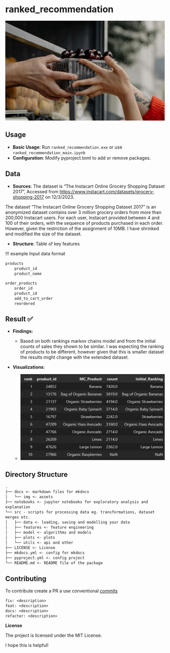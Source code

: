 ranked_recommendation
==============
![ranked_recommendation_Logo.png](img/suggest_item.jpg)

## Usage
- **Basic Usage**: Run `ranked_recommendation.exe` or use `ranked_recommendation_main.ipynb`
- **Configuration**: Modify pyproject.toml to add or remove packages.

## Data
- **Sources**: The dataset is “The Instacart Online Grocery Shopping Dataset 2017”, Accessed from https://www.instacart.com/datasets/grocery-shopping-2017 on 12/3/2023.

The dataset “The Instacart Online Grocery Shopping Dataset 2017” is an anonymized dataset contains over 3 million grocery orders from more than 200,000 Instacart users.
For each user, Instacart provided between 4 and 100 of their orders, with the sequence of products purchased in each order. However, given the restriction of the assignment of 10MB. I have shrinked and modified the size of the dataset.

- **Structure**: Table of key features

!!! example
    Input data format

```
products
    product_id
    product_name
```
```
order_products
    order_id
    product_id
    add_to_cart_order
    reordered
```


## Result ✅

 - **Findings:**
   - Based on both rankings markov chains model and from the initial counts of sales they shown to be similar.
   I was expecting the ranking of products to be different, however given that this is smaller dataset the results might change with the extended dataset.


- **Visualizations**:
  - ![Results](img/rankingscomp.jpg)


## Directory Structure


    .
    ├── docs <- markdown files for mkdocs
    │   └── img <- assets
    ├── notebooks <- jupyter notebooks for exploratory analysis and explanation
    └── src - scripts for processing data eg. transformations, dataset merges etc.
    │   ├── data <- loading, saving and modelling your data
    │   ├── features <- feature engineering
    │   ├── model <- algorithms and models
    │   ├── plots <- plots
    │   └── utils <- api and other
    ├── LICENSE <- License
    ├── mkdocs.yml <- config for mkdocs
    ├── pyproject.yml <- config project
    └── README.md <- README file of the package

## Contributing

To contribute create a PR a use conventional [commits](https://www.conventionalcommits.org/en/v1.0.0/#summary)

```
fix: <description>
feat: <description>
docs: <description>
refactor: <description>
```

**License**

The project is licensed under the MIT License.

I hope this is helpful!
